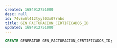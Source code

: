 ```yaml
---
created: 1684912751000
desc: null
id: 74vsw6l412tyyl03x07rnbo
title: GEN_FACTURACION_CERTIFICADOS_ID
updated: 1684912751000
---
```


```sql
CREATE GENERATOR GEN_FACTURACION_CERTIFICADOS_ID;
```
